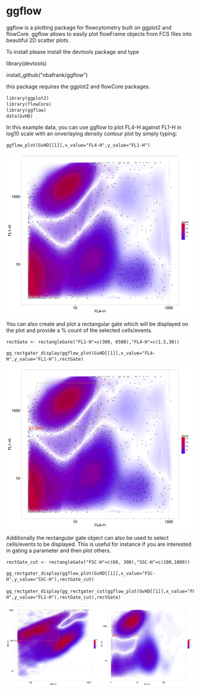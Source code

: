 
ggflow
========================================================

ggflow is a plotting package for flowcytometry built on ggplot2 and flowCore. ggflow allows to easily plot flowFrame objects from FCS files into beautiful 2D scatter plots.

To install please install the devtools package and type

library(devtools)

install_github("nbafrank/ggflow")

this package requires the ggplot2 and flowCore packages.


```{r}
library(ggplot2)
library(flowCore)
library(ggflow)
data(GvHD)
```

In this example data, you can use ggflow to plot FL4-H against FL1-H in log10 scale with an onverlaying density contour plot by simply typing:

```{r,fig.height=12,fig.width=14}
ggflow_plot(GvHD[[1]],x_value="FL4-H",y_value="FL1-H")
```

![plot of chunk unnamed-chunk-1](figures/figure1.png)




You can also create and plot a rectangular gate which will be displayed on the plot and provide a % count of the selected cells/events.

```{r}
rectGate <- rectangleGate("FL1-H"=c(300, 6500),"FL4-H"=c(1.5,30))
```

```{r,fig.height=12,fig.width=14}
gg_rectgater_display(ggflow_plot(GvHD[[1]],x_value="FL4-H",y_value="FL1-H"),rectGate)
```

![plot of chunk unnamed-chunk-2](figures/figure2.png)




Additionally the rectangular gate object can also be used to select cells/events to be displayed. This is useful for instance if you are interested in gating a parameter and then plot others.

```{r}
rectGate_cut <- rectangleGate("FSC-H"=c(60, 300),"SSC-H"=c(100,1000))
```

```{r,fig.height=12,fig.width=14}
gg_rectgater_display(ggflow_plot(GvHD[[1]],x_value="FSC-H",y_value="SSC-H"),rectGate_cut)

gg_rectgater_display(gg_rectgater_cut(ggflow_plot(GvHD[[1]],x_value="FL4-H",y_value="FL1-H"),rectGate_cut),rectGate)
```

![plot of chunk unnamed-chunk-3](figures/figure3.png)


